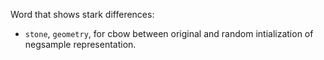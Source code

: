 Word that shows stark differences:

- `stone`, `geometry`, for cbow between original and random intialization of negsample
  representation.
